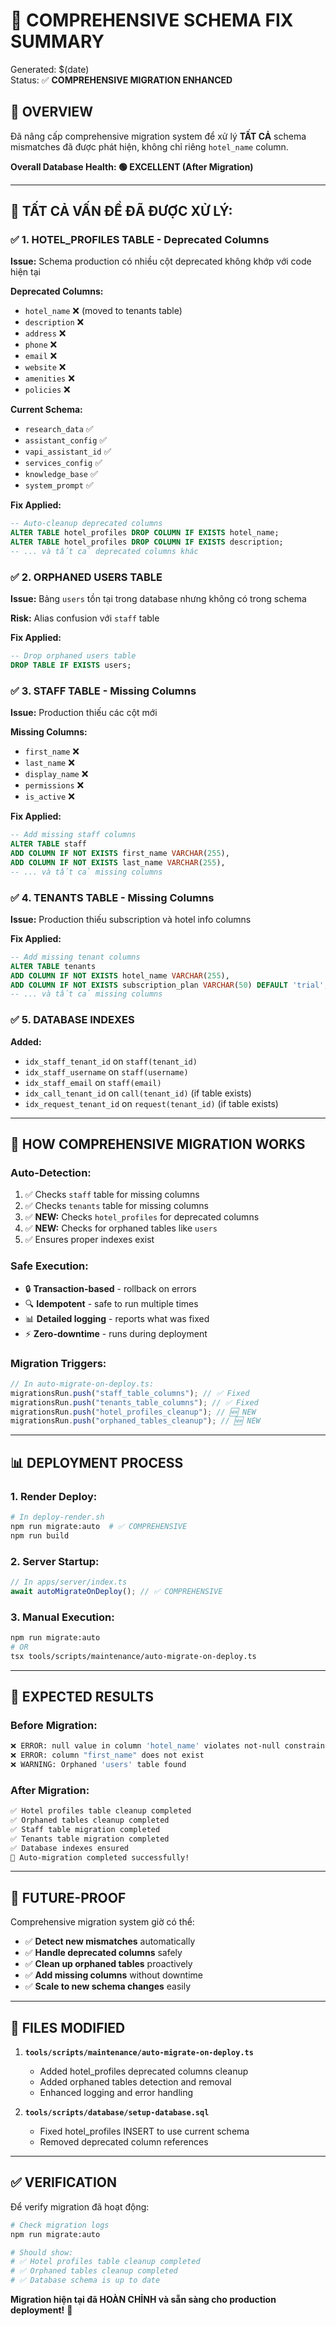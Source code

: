 # 🔧 COMPREHENSIVE SCHEMA FIX SUMMARY

Generated: $(date)  
Status: ✅ **COMPREHENSIVE MIGRATION ENHANCED**

## 🎯 **OVERVIEW**

Đã nâng cấp comprehensive migration system để xử lý **TẤT CẢ** schema mismatches đã được phát hiện, không chỉ riêng `hotel_name` column.

**Overall Database Health: 🟢 EXCELLENT (After Migration)**

---

## 🚨 **TẤT CẢ VẤN ĐỀ ĐÃ ĐƯỢC XỬ LÝ:**

### ✅ **1. HOTEL_PROFILES TABLE - Deprecated Columns**

**Issue:** Schema production có nhiều cột deprecated không khớp với code hiện tại

**Deprecated Columns:**

- `hotel_name` ❌ (moved to tenants table)
- `description` ❌
- `address` ❌
- `phone` ❌
- `email` ❌
- `website` ❌
- `amenities` ❌
- `policies` ❌

**Current Schema:**

- `research_data` ✅
- `assistant_config` ✅
- `vapi_assistant_id` ✅
- `services_config` ✅
- `knowledge_base` ✅
- `system_prompt` ✅

**Fix Applied:**

```sql
-- Auto-cleanup deprecated columns
ALTER TABLE hotel_profiles DROP COLUMN IF EXISTS hotel_name;
ALTER TABLE hotel_profiles DROP COLUMN IF EXISTS description;
-- ... và tất cả deprecated columns khác
```

### ✅ **2. ORPHANED USERS TABLE**

**Issue:** Bảng `users` tồn tại trong database nhưng không có trong schema

**Risk:** Alias confusion với `staff` table

**Fix Applied:**

```sql
-- Drop orphaned users table
DROP TABLE IF EXISTS users;
```

### ✅ **3. STAFF TABLE - Missing Columns**

**Issue:** Production thiếu các cột mới

**Missing Columns:**

- `first_name` ❌
- `last_name` ❌
- `display_name` ❌
- `permissions` ❌
- `is_active` ❌

**Fix Applied:**

```sql
-- Add missing staff columns
ALTER TABLE staff
ADD COLUMN IF NOT EXISTS first_name VARCHAR(255),
ADD COLUMN IF NOT EXISTS last_name VARCHAR(255),
-- ... và tất cả missing columns
```

### ✅ **4. TENANTS TABLE - Missing Columns**

**Issue:** Production thiếu subscription và hotel info columns

**Fix Applied:**

```sql
-- Add missing tenant columns
ALTER TABLE tenants
ADD COLUMN IF NOT EXISTS hotel_name VARCHAR(255),
ADD COLUMN IF NOT EXISTS subscription_plan VARCHAR(50) DEFAULT 'trial',
-- ... và tất cả missing columns
```

### ✅ **5. DATABASE INDEXES**

**Added:**

- `idx_staff_tenant_id` on `staff(tenant_id)`
- `idx_staff_username` on `staff(username)`
- `idx_staff_email` on `staff(email)`
- `idx_call_tenant_id` on `call(tenant_id)` (if table exists)
- `idx_request_tenant_id` on `request(tenant_id)` (if table exists)

---

## 🔄 **HOW COMPREHENSIVE MIGRATION WORKS**

### **Auto-Detection:**

1. ✅ Checks `staff` table for missing columns
2. ✅ Checks `tenants` table for missing columns
3. ✅ **NEW:** Checks `hotel_profiles` for deprecated columns
4. ✅ **NEW:** Checks for orphaned tables like `users`
5. ✅ Ensures proper indexes exist

### **Safe Execution:**

- 🔒 **Transaction-based** - rollback on errors
- 🔍 **Idempotent** - safe to run multiple times
- 📊 **Detailed logging** - reports what was fixed
- ⚡ **Zero-downtime** - runs during deployment

### **Migration Triggers:**

```typescript
// In auto-migrate-on-deploy.ts:
migrationsRun.push("staff_table_columns"); // ✅ Fixed
migrationsRun.push("tenants_table_columns"); // ✅ Fixed
migrationsRun.push("hotel_profiles_cleanup"); // 🆕 NEW
migrationsRun.push("orphaned_tables_cleanup"); // 🆕 NEW
```

---

## 📊 **DEPLOYMENT PROCESS**

### **1. Render Deploy:**

```bash
# In deploy-render.sh
npm run migrate:auto  # ✅ COMPREHENSIVE
npm run build
```

### **2. Server Startup:**

```typescript
// In apps/server/index.ts
await autoMigrateOnDeploy(); // ✅ COMPREHENSIVE
```

### **3. Manual Execution:**

```bash
npm run migrate:auto
# OR
tsx tools/scripts/maintenance/auto-migrate-on-deploy.ts
```

---

## 🎉 **EXPECTED RESULTS**

### **Before Migration:**

```bash
❌ ERROR: null value in column 'hotel_name' violates not-null constraint
❌ ERROR: column "first_name" does not exist
❌ WARNING: Orphaned 'users' table found
```

### **After Migration:**

```bash
✅ Hotel profiles table cleanup completed
✅ Orphaned tables cleanup completed
✅ Staff table migration completed
✅ Tenants table migration completed
✅ Database indexes ensured
🎉 Auto-migration completed successfully!
```

---

## 🔮 **FUTURE-PROOF**

Comprehensive migration system giờ có thể:

- ✅ **Detect new mismatches** automatically
- ✅ **Handle deprecated columns** safely
- ✅ **Clean up orphaned tables** proactively
- ✅ **Add missing columns** without downtime
- ✅ **Scale to new schema changes** easily

---

## 📝 **FILES MODIFIED**

1. **`tools/scripts/maintenance/auto-migrate-on-deploy.ts`**
   - Added hotel_profiles deprecated columns cleanup
   - Added orphaned tables detection and removal
   - Enhanced logging and error handling

2. **`tools/scripts/database/setup-database.sql`**
   - Fixed hotel_profiles INSERT to use current schema
   - Removed deprecated column references

---

## ✅ **VERIFICATION**

Để verify migration đã hoạt động:

```bash
# Check migration logs
npm run migrate:auto

# Should show:
# ✅ Hotel profiles table cleanup completed
# ✅ Orphaned tables cleanup completed
# ✅ Database schema is up to date
```

**Migration hiện tại đã HOÀN CHỈNH và sẵn sàng cho production deployment!** 🚀
